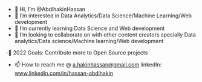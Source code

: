 - 👋 Hi, I’m @AbdihakinHassan
- 👀 I’m interested in Data Analytics/Data Science/Machine Learning/Web development
- 🌱 I’m currently learning Data Science and Web development
- 💞️ I’m looking to collaborate on  with other content creators specially Data analytics/Data science/Machine learning/Web development

-🥅 2022 Goals: Contribute more to Open Source projects
- 📫 How to reach me @ a.hakinhassan@gmail.com linkedIn: www.linkedin.com/in/hassan-abdihakin


<!---
AbdihakinHassan/AbdihakinHassan is a ✨ special ✨ repository because its `README.md` (this file) appears on your GitHub profile.
You can click the Preview link to take a look at your changes.
--->
